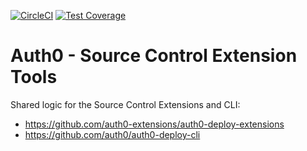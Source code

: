[![CircleCI](https://circleci.com/gh/auth0-extensions/auth0-source-control-extension-tools.svg?style=svg)](https://circleci.com/gh/auth0-extensions/auth0-source-control-extension-tools)
[![Test Coverage](https://api.codeclimate.com/v1/badges/275aadc77dccd6ed6a24/test_coverage)](https://codeclimate.com/github/auth0-extensions/auth0-source-control-extension-tools/test_coverage)

# Auth0 - Source Control Extension Tools

Shared logic for the Source Control Extensions and CLI:

 - https://github.com/auth0-extensions/auth0-deploy-extensions
 - https://github.com/auth0/auth0-deploy-cli
